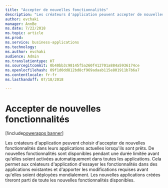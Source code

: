 ```yaml
---
title: "Accepter de nouvelles fonctionnalités"
description: "Les créateurs d'application peuvent accepter de nouvelles fonctionnalités lorsqu'ils sont prêts à les utiliser"
author: evchaki
manager: AnnBe
ms.date: 7/22/2018
ms.topic: article
ms.prod: 
ms.service: business-applications
ms.technology: 
ms.author: evchaki
audience: Admin
ms.translationtype: HT
ms.sourcegitcommit: 0b40bb3c98145f5a260f412701a884a5936174ce
ms.openlocfilehash: 09f1d0dd812bd8cf969adaab115e801911b7b6a7
ms.contentlocale: fr-fr
ms.lasthandoff: 07/18/2018

---
```

# <a name="opting-into-new-features"></a>Accepter de nouvelles fonctionnalités

[!include[powerapps banner](../includes/powerapps.md)]




Les créateurs d'application peuvent choisir d'accepter de nouvelles fonctionnalités dans leurs applications actuelles lorsqu'ils sont prêts. De nouvelles fonctionnalités sont disponibles pendant une durée limitée avant qu'elles soient activées automatiquement dans toutes les applications. Cela permet aux créateurs d'application d'essayer les fonctionnalités dans des applications existantes et d'apporter les modifications requises avant qu'elles soient déployées mondialement. Les nouvelles applications créées tireront parti de toute les nouvelles fonctionnalités disponibles.

